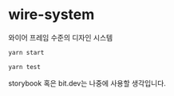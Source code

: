# wire-system

와이어 프레임 수준의 디자인 시스템

```sh
yarn start
```

```sh
yarn test
```

storybook 혹은 bit.dev는 나중에 사용할 생각입니다.
